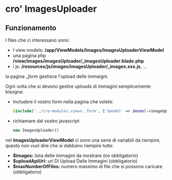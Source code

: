 # cro' ImagesUploader

## Funzionamento
I files che ci interessano sono:
- I view models: **/app/ViewModels/Images/ImagesUploaderViewModel**
- una pagina php **/view/images/imagesUploader/_imagesUploader.blade.php**
- i js: **/resources/js/images/imagesUploader/_images.xxx.js**, ...

la pagina __form_ gestisce l'upload delle immaigni.

Ogni volta che si devono gestire uploads di immagini semplicemente bisogna:
- Includere il vostro form nella pagina che volete:

  ```php 
  @include('../cro-modules.views._form', ['$model' => $model->imageUploaderViewModel])
  ```

- richiamare dal vostro javascript

  ```php 
  new ImagesUploader()
  ```

nel **ImagesUploaderViewModel** ci sono una serie di variabili da riempire, questo non vuol dire che si debbano riempire tutte:

- **$images:** lista delle immagini da mostrare (no obbligatorio)
- **$uploadApiUrl:** url Di Upload Delle Immagini (obbligatorio)
- **$maxNumberOfFiles:** numero massimo di file che si possono caricare (obbligatorio)
